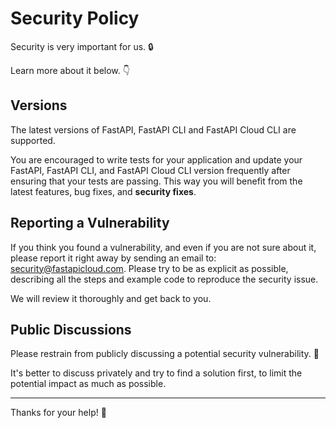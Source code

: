 # Security Policy

Security is very important for us. 🔒

Learn more about it below. 👇

## Versions

The latest versions of FastAPI, FastAPI CLI and FastAPI Cloud CLI are supported.

You are encouraged to write tests for your application and update your FastAPI, FastAPI CLI, and FastAPI Cloud CLI version frequently after ensuring that your tests are passing. This way you will benefit from the latest features, bug fixes, and **security fixes**.

## Reporting a Vulnerability

If you think you found a vulnerability, and even if you are not sure about it, please report it right away by sending an email to: security@fastapicloud.com. Please try to be as explicit as possible, describing all the steps and example code to reproduce the security issue.

We will review it thoroughly and get back to you.

## Public Discussions

Please restrain from publicly discussing a potential security vulnerability. 🙊

It's better to discuss privately and try to find a solution first, to limit the potential impact as much as possible.

---

Thanks for your help! 🙇
